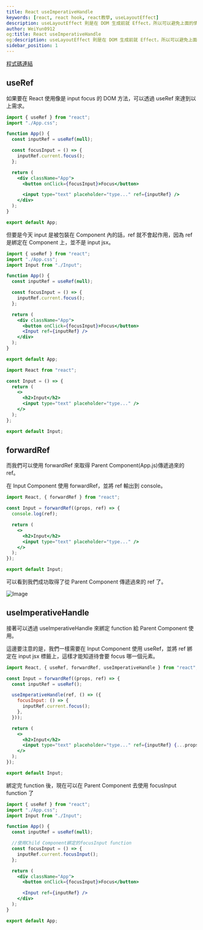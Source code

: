 ```yaml
---
title: React useImperativeHandle
keywords: [react, react hook, react教學, useLayoutEffect]
description: useLayoutEffect 則是在 DOM 生成前就 Effect，所以可以避免上面的情況發生...
author: WeiYun0912
og:title: React useImperativeHandle
og:description: useLayoutEffect 則是在 DOM 生成前就 Effect，所以可以避免上面的情況發生...
sidebar_position: 1
---
```


[程式碼連結](https://github.com/WeiYun0912/React-useImperativeHandle)

## useRef

如果要在 React 使用像是 input focus 的 DOM 方法，可以透過 useRef 來達到以上需求。

```jsx title='App.js' showLineNumbers
import { useRef } from "react";
import "./App.css";

function App() {
  const inputRef = useRef(null);

  const focusInput = () => {
    inputRef.current.focus();
  };

  return (
    <div className="App">
      <button onClick={focusInput}>Focus</button>

      <input type="text" placeholder="type..." ref={inputRef} />
    </div>
  );
}

export default App;
```

但要是今天 input 是被包裝在 Component 內的話，ref 就不會起作用，因為 ref 是綁定在 Component 上，並不是 input jsx。

```jsx title='App.js' showLineNumbers
import { useRef } from "react";
import "./App.css";
import Input from "./Input";

function App() {
  const inputRef = useRef(null);

  const focusInput = () => {
    inputRef.current.focus();
  };

  return (
    <div className="App">
      <button onClick={focusInput}>Focus</button>
      <Input ref={inputRef} />
    </div>
  );
}

export default App;
```

```jsx title='Input.js' showLineNumbers
import React from "react";

const Input = () => {
  return (
    <>
      <h2>Input</h2>
      <input type="text" placeholder="type..." />
    </>
  );
};

export default Input;
```

## forwardRef

而我們可以使用 forwardRef 來取得 Parent Component(App.js)傳遞過來的 ref。

在 Input Component 使用 forwardRef，並將 ref 輸出到 console。

```jsx title='Input.js' showLineNumbers
import React, { forwardRef } from "react";

const Input = forwardRef((props, ref) => {
  console.log(ref);

  return (
    <>
      <h2>Input</h2>
      <input type="text" placeholder="type..." />
    </>
  );
});

export default Input;
```

可以看到我們成功取得了從 Parent Component 傳遞過來的 ref 了。

![Image](https://i.imgur.com/QWKrqgR.png)

## useImperativeHandle

接著可以透過 useImperativeHandle 來綁定 function 給 Parent Component 使用。

這邊要注意的是，我們一樣需要在 Input Component 使用 useRef，並將 ref 綁定在 input jsx 標籤上，這樣才能知道待會要 focus 哪一個元素。

```jsx title='Input.js' showLineNumbers
import React, { useRef, forwardRef, useImperativeHandle } from "react";

const Input = forwardRef((props, ref) => {
  const inputRef = useRef();

  useImperativeHandle(ref, () => ({
    focusInput: () => {
      inputRef.current.focus();
    },
  }));

  return (
    <>
      <h2>Input</h2>
      <input type="text" placeholder="type..." ref={inputRef} {...props} />
    </>
  );
});

export default Input;
```

綁定完 function 後，現在可以在 Parent Component 去使用 focusInput function 了

```jsx title='App.js' showLineNumbers
import { useRef } from "react";
import "./App.css";
import Input from "./Input";

function App() {
  const inputRef = useRef(null);

  //使用Child Component綁定的focusInput function
  const focusInput = () => {
    inputRef.current.focusInput();
  };

  return (
    <div className="App">
      <button onClick={focusInput}>Focus</button>

      <Input ref={inputRef} />
    </div>
  );
}

export default App;
```
